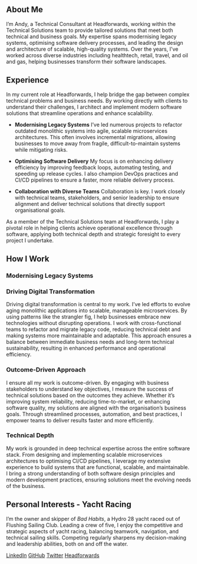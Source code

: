 ## About Me

I’m Andy, a Technical Consultant at Headforwards, working within the Technical Solutions team to provide tailored solutions that meet both technical and business goals. My expertise spans modernising legacy systems, optimising software delivery processes, and leading the design and architecture of scalable, high-quality systems. Over the years, I've worked across diverse industries including healthtech, retail, travel, and oil and gas, helping businesses transform their software landscapes.

## Experience

In my current role at Headforwards, I help bridge the gap between complex technical problems and business needs. By working directly with clients to understand their challenges, I architect and implement modern software solutions that streamline operations and enhance scalability.

* **Modernising Legacy Systems** I’ve led numerous projects to refactor outdated monolithic systems into agile, scalable microservices architectures. This often involves incremental migrations, allowing businesses to move away from fragile, difficult-to-maintain systems while mitigating risks.

* **Optimising Software Delivery** My focus is on enhancing delivery efficiency by improving feedback loops, automating testing, and speeding up release cycles. I also champion DevOps practices and CI/CD pipelines to ensure a faster, more reliable delivery process.

* **Collaboration with Diverse Teams** Collaboration is key. I work closely with technical teams, stakeholders, and senior leadership to ensure alignment and deliver technical solutions that directly support organisational goals.

As a member of the Technical Solutions team at Headforwards, I play a pivotal role in helping clients achieve operational excellence through software, applying both technical depth and strategic foresight to every project I undertake.

## How I Work

### Modernising Legacy Systems

### Driving Digital Transformation
Driving digital transformation is central to my work. I’ve led efforts to evolve aging monolithic applications into scalable, manageable microservices. By using patterns like the strangler fig, I help businesses embrace new technologies without disrupting operations. I work with cross-functional teams to refactor and migrate legacy code, reducing technical debt and making systems more maintainable and adaptable. This approach ensures a balance between immediate business needs and long-term technical sustainability, resulting in enhanced performance and operational efficiency.

### Outcome-Driven Approach

I ensure all my work is outcome-driven. By engaging with business stakeholders to understand key objectives, I measure the success of technical solutions based on the outcomes they achieve. Whether it’s improving system reliability, reducing time-to-market, or enhancing software quality, my solutions are aligned with the organisation’s business goals. Through streamlined processes, automation, and best practices, I empower teams to deliver results faster and more efficiently.

### Technical Depth

My work is grounded in deep technical expertise across the entire software stack. From designing and implementing scalable microservices architectures to optimising CI/CD pipelines, I leverage my extensive experience to build systems that are functional, scalable, and maintainable. I bring a strong understanding of both software design principles and modern development practices, ensuring solutions meet the evolving needs of the business.

## Personal Interests - Yacht Racing

I’m the owner and skipper of *Bad Habits*, a Hydro 28 yacht raced out of Flushing Sailing Club. Leading a crew of five, I enjoy the competitive and strategic aspects of yacht racing, balancing teamwork, navigation, and technical sailing skills. Competing regularly sharpens my decision-making and leadership abilities, both on and off the water.

<script type="text/javascript" src="https://sessionize.com/api/speaker/sessions/mkavt2yy0t/0x0x267cb9x"></script>

<div class="social-links">
<a href="https://linkedin.com/in/andyrlweir" target="_blank"><i class="fa-brands fa-linkedin"></i> LinkedIn</a>
<a href="https://github.com/andyweir" target="_blank"><i class="fa-brands fa-square-github"></i> GitHub</a>
<a href="https://twitter.com/andyrlweir" target="_blank"><i class="fa-brands fa-square-twitter"></i> Twitter</a>
<a href="https://headforwards.com" target="_blank"><i class="fa-solid fa-briefcase"></i> Headforwards</a>
</div>
